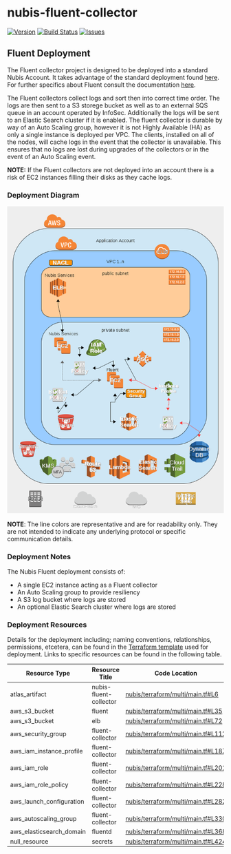 ﻿# nubis-fluent-collector

[![Version](https://img.shields.io/github/release/nubisproject/nubis-fluent-collector.svg?maxAge=2592000)](https://github.com/nubisproject/nubis-fluent-collector/releases)
[![Build Status](https://img.shields.io/travis/nubisproject/nubis-fluent-collector/master.svg?maxAge=2592000)](https://travis-ci.org/nubisproject/nubis-fluent-collector)
[![Issues](https://img.shields.io/github/issues/nubisproject/nubis-fluent-collector.svg?maxAge=2592000)](https://github.com/nubisproject/nubis-fluent-collector/issues)

## Fluent Deployment
The Fluent collector project is designed to be deployed into a standard Nubis Account. It takes advantage of the standard deployment found [here](https://github.com/nubisproject/nubis-docs/blob/master/DEPLOYMENT_OVERVIEW.md). For further specifics about Fluent consult the documentation [here](http://docs.fluentd.org/articles/quickstart).

The Fluent collectors collect logs and sort then into correct time order. The logs are then sent to a S3 storege bucket as well as to an external SQS queue in an account operated by InfoSec. Additionally the logs will be sent to an Elastic Search cluster if it is enabled. The fluent collector is durable by way of an Auto Scaling group, however it is not Highly Available (HA) as only a single instance is deployed per VPC. The clients, installed on all of the nodes, will cache logs in the event that the collector is unavailable. This ensures that no logs are lost during upgrades of the collectors or in the event of an Auto Scaling event.

**NOTE:** If the Fluent collectors are not deployed into an account there is a risk of EC2 instances filling their disks as they cache logs.

### Deployment Diagram
![Deployment Diagram](media/Nubis_Fluent_Diagram.png "Deployment Diagram")

**NOTE**: The line colors are representative and are for readability only. They are not intended to indicate any underlying protocol or specific communication details.

### Deployment Notes
The Nubis Fluent deployment consists of:
 - A single EC2 instance acting as a Fluent collector
 - An Auto Scaling group to provide resiliency
 - A S3 log bucket where logs are stored
 - An optional Elastic Search cluster where logs are stored

### Deployment Resources
Details for the deployment including; naming conventions, relationships, permissions, etcetera, can be found in the [Terraform template](nubis/terraform/multi/main.tf) used for deployment. Links to specific resources can be found in the following table.

|Resource Type|Resource Title|Code Location|
|-------------|--------------|-------------|
|atlas_artifact|nubis-fluent-collector|[nubis/terraform/multi/main.tf#L6](nubis/terraform/multi/main.tf#L6)|
|aws_s3_bucket|fluent|[nubis/terraform/multi/main.tf#L35](nubis/terraform/multi/main.tf#L35)|
|aws_s3_bucket|elb|[nubis/terraform/multi/main.tf#L72](nubis/terraform/multi/main.tf#L72)|
|aws_security_group|fluent-collector|[nubis/terraform/multi/main.tf#L113](nubis/terraform/multi/main.tf#L113)|
|aws_iam_instance_profile|fluent-collector|[nubis/terraform/multi/main.tf#L187](nubis/terraform/multi/main.tf#L187)|
|aws_iam_role|fluent-collector|[nubis/terraform/multi/main.tf#L201](nubis/terraform/multi/main.tf#L201)|
|aws_iam_role_policy|fluent-collector|[nubis/terraform/multi/main.tf#L228](nubis/terraform/multi/main.tf#L228)|
|aws_launch_configuration|fluent-collector|[nubis/terraform/multi/main.tf#L282](nubis/terraform/multi/main.tf#L282)|
|aws_autoscaling_group|fluent-collector|[nubis/terraform/multi/main.tf#L330](nubis/terraform/multi/main.tf#L330)|
|aws_elasticsearch_domain|fluentd|[nubis/terraform/multi/main.tf#L368](nubis/terraform/multi/main.tf#L368)|
|null_resource|secrets|[nubis/terraform/multi/main.tf#L424](nubis/terraform/multi/main.tf#L424)|
